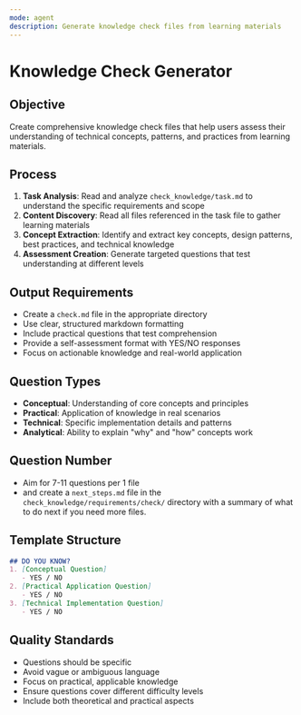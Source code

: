 ```yaml
---
mode: agent
description: Generate knowledge check files from learning materials
---
```


# Knowledge Check Generator

## Objective
Create comprehensive knowledge check files that help users assess their understanding of technical concepts, patterns, and practices from learning materials.

## Process
1. **Task Analysis**: Read and analyze `check_knowledge/task.md` to understand the specific requirements and scope
2. **Content Discovery**: Read all files referenced in the task file to gather learning materials
3. **Concept Extraction**: Identify and extract key concepts, design patterns, best practices, and technical knowledge
4. **Assessment Creation**: Generate targeted questions that test understanding at different levels

## Output Requirements
- Create a `check.md` file in the appropriate directory
- Use clear, structured markdown formatting
- Include practical questions that test comprehension
- Provide a self-assessment format with YES/NO responses
- Focus on actionable knowledge and real-world application

## Question Types
- **Conceptual**: Understanding of core concepts and principles
- **Practical**: Application of knowledge in real scenarios
- **Technical**: Specific implementation details and patterns
- **Analytical**: Ability to explain "why" and "how" concepts work

## Question Number
- Aim for 7-11 questions per 1 file
- and create a `next_steps.md` file in the `check_knowledge/requirements/check/` directory with a summary of what to do next if you need more files.

## Template Structure
```markdown
## DO YOU KNOW?
1. [Conceptual Question]
   - YES / NO
2. [Practical Application Question]
   - YES / NO
3. [Technical Implementation Question]
   - YES / NO
```

## Quality Standards
- Questions should be specific
- Avoid vague or ambiguous language
- Focus on practical, applicable knowledge
- Ensure questions cover different difficulty levels
- Include both theoretical and practical aspects